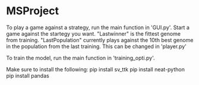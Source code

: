 # MSProject

To play a game against a strategy, run the main function in 'GUI.py'. Start a game against the startegy you want. 
"Lastwinner" is the fittest genome from training. "LastPopulation" currently plays against the 10th best genome in the population from the last training. This can be changed in 'player.py'

To train the model, run the main function in 'training_opti.py'. 

Make sure to install the following:
pip install sv_ttk
pip install neat-python
pip install pandas